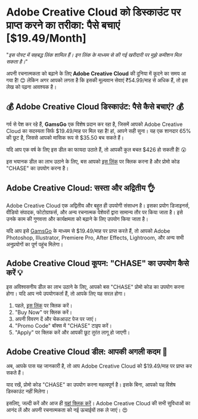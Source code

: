 # Adobe Creative Cloud को डिस्काउंट पर प्राप्त करने का तरीका: पैसे बचाएं [$19.49/Month]

"*इस पोस्ट में सहबद्ध लिंक शामिल हैं। इन लिंक के माध्यम से की गई खरीदारी पर मुझे कमीशन मिल सकता है।*"

अपनी रचनात्मकता को बढ़ाने के लिए **Adobe Creative Cloud** की दुनिया में कूदने का समय आ गया है! 😊 लेकिन अगर आपको लगता है कि इसकी मूल्यवान सेवाएं ₹54.99/माह से अधिक हैं, तो इस लेख को पढ़ना आवश्यक है। 

## 💰 Adobe Creative Cloud डिस्काउंट: पैसे कैसे बचाएं? 💰

गर्व से पेश कर रहे हैं, **GamsGo** एक विशेष प्रदान कर रहा है, जिसमें आपको Adobe Creative Cloud का सदस्यता सिर्फ $19.49/माह पर मिल रहा है! हां, आपने सही सुना। यह एक शानदार 65% की छूट है, जिससे आपको मासिक रूप से $35.50 बच सकते हैं। 

यदि आप एक वर्ष के लिए इस डील का फायदा उठाते हैं, तो आपकी कुल बचत $426 हो सकती है! 😮

इस भयानक डील का लाभ उठाने के लिए, बस आपको [इस लिंक](https://www.gamsgo.com/partner/ykeX7B) पर क्लिक करना है और प्रोमो कोड "CHASE" का उपयोग करना है। 

## Adobe Creative Cloud: सस्ता और अद्वितीय 👌

Adobe Creative Cloud एक अद्वितीय और बहुत ही उपयोगी संसाधन है। इसका प्रयोग डिजाइनर्स, वीडियो संपादक, फोटोग्राफर्स, और अन्य रचनात्मक पेशेवरों द्वारा सामान्य तौर पर किया जाता है। इसे उनके काम की गुणवत्ता और कार्यक्षमता को बढ़ाने के लिए उपयोग किया जाता है। 

यदि आप इसे [GamsGo](https://www.gamsgo.com/partner/ykeX7B) के माध्यम से $19.49/माह पर प्राप्त करते हैं, तो आपको Adobe Photoshop, Illustrator, Premiere Pro, After Effects, Lightroom, और अन्य सभी अनुप्रयोगों का पूर्ण पहुंच मिलेगा। 

## Adobe Creative Cloud कूपन: "CHASE" का उपयोग कैसे करें 💡

इस अविश्वसनीय डील का लाभ उठाने के लिए, आपको बस "CHASE" प्रोमो कोड का उपयोग करना होगा। यदि आप नये उपयोगकर्ता हैं, तो आपके लिए यह सरल होगा। 

1. पहले, [इस लिंक](https://www.gamsgo.com/partner/ykeX7B) पर क्लिक करें। 
2. "Buy Now" पर क्लिक करें। 
3. अपनी विवरण दें और चेकआउट पेज पर जाएं। 
4. "Promo Code" बॉक्स में "CHASE" टाइप करें। 
5. "Apply" पर क्लिक करें और आपकी छूट तुरंत लागू हो जाएगी। 

## Adobe Creative Cloud डील: आपकी अगली कदम 🎉

अब, आपके पास यह जानकारी है, तो आप Adobe Creative Cloud को $19.49/माह पर प्राप्त कर सकते हैं। 

याद रखें, प्रोमो कोड "CHASE" का उपयोग करना महत्वपूर्ण है। इसके बिना, आपको यह विशेष डिस्काउंट नहीं मिलेगा। 

इसलिए, जल्दी करें और आज ही [यहां क्लिक करें](https://www.gamsgo.com/partner/ykeX7B)। Adobe Creative Cloud की सभी सुविधाओं का आनंद लें और अपनी रचनात्मकता को नई ऊचाईयों तक ले जाएं। 😍